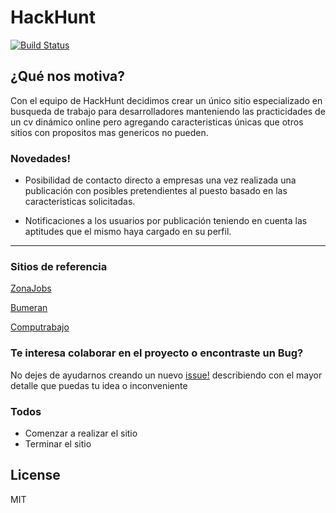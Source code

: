 # HackHunt

[![Build Status](https://travis-ci.org/joemccann/dillinger.svg?branch=master)](https://travis-ci.org/joemccann/dillinger)

## ¿Qué nos motiva? 

Con el equipo de HackHunt decidimos crear un único sitio especializado en busqueda de trabajo para desarrolladores manteniendo las practicidades de un cv dinámico online pero agregando caracteristicas únicas que otros sitios con propositos mas genericos no pueden.  

### Novedades!
  - Posibilidad de contacto directo a empresas una vez realizada una publicación con posibles pretendientes al puesto basado en las caracteristicas solicitadas.
  
  - Notificaciones a los usuarios por publicación teniendo en cuenta las aptitudes que el mismo haya cargado en su perfil.

-----------------------------------------------------------------------------------
### Sitios de referencia 

[ZonaJobs](https://www.zonajobs.com.ar/)

[Bumeran](https://www.bumeran.com.ar/)

[Computrabajo](https://www.computrabajo.com.ar/)


### Te interesa colaborar en el proyecto o encontraste un Bug?

No dejes de ayudarnos creando un nuevo [issue!](https://github.com/alejandrodk/grupo_7_HackHunt/issues) describiendo con el mayor detalle que puedas tu idea o inconveniente 

### Todos

 - Comenzar a realizar el sitio
 - Terminar el sitio

License
----

MIT
